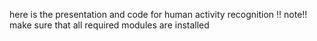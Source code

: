 here is the presentation and code for human activity recognition
!! note!!
make sure that all required modules are installed

